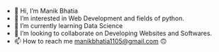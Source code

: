 - 👋 Hi, I’m Manik Bhatia
- 👀 I’m interested in Web Development and fields of python.
- 🌱 I’m currently learning Data Science
- 💞️ I’m looking to collaborate on Developing Websites and Softwares.
- 📫 How to reach me manikbhatia1105@gmail.com
🙃
